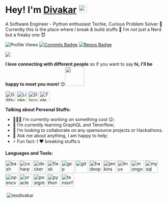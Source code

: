# Hey! I'm [Divakar](https://www.linkedin.com/in/divakar-r-9b34b86b/) <a href="https://www.gautamkrishnar.com/"><img src="https://media.giphy.com/media/hvRJCLFzcasrR4ia7z/giphy.gif" width="25px"></a>

A Software Engineer - Python enthusiast Techie, Curious Problem Solver 🚀 <br> Currently this is the place where I break & build stuffs :rofl:
I’m not just a Nerd but a freaky one 😈

<!-- ![alt text](header-animation-short-loop.gif) -->

![Profile Views](https://komarev.com/ghpvc/?username=vidhi-mody)
[![Commits Badge](https://badges.pufler.dev/commits/monthly/rexdivakar)](https://badges.pufler.dev)
[![Repos Badge](https://badges.pufler.dev/repos/rexdivakar)](https://badges.pufler.dev)

![](https://camo.githubusercontent.com/992babdffd8c74a1502de375fbdf7e4d54773242/68747470733a2f2f6d656469612e67697068792e636f6d2f6d656469612f53576f536b4e36447854737a71494b4571762f67697068792e676966)


<b>I love connecting with different people</b> so if you want to say <b>hi, I'll be happy to meet you more!</b> 😊<img src="https://media.giphy.com/media/LnQjpWaON8nhr21vNW/giphy.gif" width="60"></em>


<p align="left">
  <a href="https://github.com/rexdivakar"><img alt="GitHub" title="GitHub" height="32" width="32" src="https://raw.githubusercontent.com/rexdivakar/rexdivakar/master/assets/github.svg"></a> 
<a href="https://www.linkedin.com/in/divakar-r-9b34b86b/"><img alt="LinkedIn" title="LinkedIn" height="32" width="32" src="https://raw.githubusercontent.com/rexdivakar/rexdivakar/master/assets/linkedin.svg"></a>
<a href="https://discord.gg/j4pnYC6"><img alt="Discord" title="Discord" height="32" width="32" src="https://raw.githubusercontent.com/rexdivakar/rexdivakar/master/assets/discord.svg"></a>
    <a href="https://t.me/rexdivakar"><img alt="Telegram" title="Telegram" height="32" width="32" src="https://raw.githubusercontent.com/rexdivakar/rexdivakar/master/assets/telegram.svg"></a>



**Talking about Personal Stuffs:**

- 👨🏽‍💻 I’m currently working on something cool :wink:;
- 🌱 I’m currently learning GraphQL and Tenorflow; 
- 👯 I’m looking to collaborate on any opensource projects or Hackathons.
- 💬 Ask me about anything, I am happy to help;
- ⚡ Fun fact: I :heart: breaking stuffs:s




**Languages and Tools:**  

<p align="left"><img src="https://www.vectorlogo.zone/logos/gnu_bash/gnu_bash-icon.svg" alt="bash" width="40" height="40"/> <img src="https://devicons.github.io/devicon/devicon.git/icons/csharp/csharp-original.svg" alt="csharp" width="40" height="40"/> <img src="https://devicons.github.io/devicon/devicon.git/icons/docker/docker-original-wordmark.svg" alt="docker" width="40" height="40"/> <img src="https://www.vectorlogo.zone/logos/pocoo_flask/pocoo_flask-icon.svg" alt="flask" width="40" height="40"/> <img src="https://www.vectorlogo.zone/logos/google_cloud/google_cloud-icon.svg" alt="gcp" width="40" height="40"/> <img src="https://www.vectorlogo.zone/logos/git-scm/git-scm-icon.svg" alt="git" width="40" height="40"/> <img src="https://www.vectorlogo.zone/logos/apache_hadoop/apache_hadoop-icon.svg" alt="hadoop" width="40" height="40"/> <img src="https://www.vectorlogo.zone/logos/jenkins/jenkins-icon.svg" alt="jenkins" width="40" height="40"/> <img src="https://devicons.github.io/devicon/devicon.git/icons/linux/linux-original.svg" alt="linux" width="40" height="40"/> <img src="https://devicons.github.io/devicon/devicon.git/icons/mongodb/mongodb-original-wordmark.svg" alt="mongodb" width="40" height="40"/> <img src="https://devicons.github.io/devicon/devicon.git/icons/mysql/mysql-original-wordmark.svg" alt="mysql" width="40" height="40"/> <img src="https://www.vectorlogo.zone/logos/opencv/opencv-icon.svg" alt="opencv" width="40" height="40"/> <img src="https://devicons.github.io/devicon/devicon.git/icons/oracle/oracle-original.svg" alt="oracle" width="40" height="40"/> <img src="https://devicons.github.io/devicon/devicon.git/icons/postgresql/postgresql-original-wordmark.svg" alt="postgresql" width="40" height="40"/> <img src="https://devicons.github.io/devicon/devicon.git/icons/python/python-original.svg" alt="python" width="40" height="40"/> <img src="https://www.vectorlogo.zone/logos/tensorflow/tensorflow-icon.svg" alt="tensorflow" width="40" height="40"/>

<p>&nbsp;<img align="center" src="https://github-readme-stats.vercel.app/api?username=rexdivakar&show_icons=true" alt="rexdivakar" /></p>
